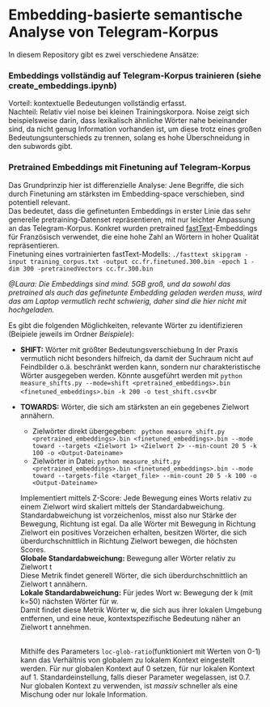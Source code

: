 # Embedding-basierte semantische Analyse von Telegram-Korpus

In diesem Repository gibt es zwei verschiedene Ansätze: 
### Embeddings vollständig auf Telegram-Korpus trainieren (siehe create_embeddings.ipynb)
Vorteil: kontextuelle Bedeutungen vollständig erfasst. <br>
Nachteil: Relativ viel noise bei kleinen Trainingskorpora. 
Noise zeigt sich beispielsweise darin, dass lexikalisch ähnliche Wörter nahe beieinander sind, da nicht genug Information vorhanden ist, um diese trotz eines großen Bedeutungsunterschieds zu trennen, solang es hohe Überschneidung in den subwords gibt. 

### Pretrained Embeddings mit Finetuning auf Telegram-Korpus
Das Grundprinzip hier ist differenzielle Analyse: Jene Begriffe, die sich durch Finetuning am stärksten im Embedding-space verschieben, sind potentiell relevant. <br>
Das bedeutet, dass die gefinetunten Embeddings in erster Linie das sehr generelle pretraining-Datenset repräsentieren, mit nur leichter Anpassung an das Telegram-Korpus.     Konkret wurden pretrained [fastText](https://fasttext.cc/docs/en/language-identification.html)-Embeddings für Französisch verwendet, die eine hohe Zahl an Wörtern in hoher Qualität repräsentieren. <br>
Finetuning eines vortrainierten fastText-Modells: `./fasttext skipgram -input training_corpus.txt -output cc.fr.finetuned.300.bin -epoch 1 -dim 300 -pretrainedVectors cc.fr.300.bin`<br>

*@Laura: Die Embeddings sind mind. 5GB groß, und da sowohl das pretrained als auch das gefinetunte Embedding geladen werden muss, wird das am Laptop vermutlich recht schwierig, daher sind die hier nicht mit hochgeladen.*

Es gibt die folgenden Möglichkeiten, relevante Wörter zu identifizieren (Beipiele jeweils im Ordner *Beispiele*): 
- **SHIFT:** Wörter mit größter Bedeutungsverschiebung
    In der Praxis vermutlich nicht besonders hilfreich, da damit der Suchraum nicht auf Feindbilder o.ä. beschränkt werden kann, sondern nur charakteristische Wörter ausgegeben werden. 
    Könnte ausgeführt werden mit `python measure_shifts.py --mode=shift <pretrained_embeddings>.bin <finetuned_embeddings>.bin -k 200 -o test_shift.csv`<br

- **TOWARDS:** Wörter, die sich am stärksten an ein gegebenes Zielwort annähern. 
    - Zielwörter direkt übergegeben: 
        ` python measure_shift.py <pretrained_embeddings>.bin <finetuned_embeddings>.bin --mode toward --targets <Zielwort 1> <Zielwort 2> --min-count 20 5 -k 100 -o <Output-Dateiname>`
    - Zielwörter in Datei: 
        `python measure_shift.py <pretrained_embeddings>.bin <finetuned_embeddings>.bin --mode toward --targets-file <target_file> --min-count 20 5 -k 100 -o <Output-Dateiname>`

    Implementiert mittels Z-Score: Jede Bewegung eines Worts relativ zu einem Zielwort wird skaliert mittels der Standardabweichung. 
    Standardabweichung ist vorzeichenlos, misst also nur Stärke der Bewegung, Richtung ist egal. Da alle Wörter mit Bewegung in Richtung Zielwort ein positives Vorzeichen erhalten, besitzen Wörter, die sich überdurchschnittlich in Richtung Zielwort bewegen, die höchsten Scores. <br>
    **Globale Standardabweichung:** Bewegung aller Wörter relativ zu Zielwort t<br>
    Diese Metrik findet generell Wörter, die sich überdurchschnittlich an Zielwort t annähern. <br>
    **Lokale Standardabweichung:**  Für jedes Wort w: Bewegung der k (mit k=50) nächsten Wörter für w. <br>
    Damit findet diese Metrik Wörter w, die sich aus ihrer lokalen Umgebung entfernen, und eine neue, kontextspezifische Bedeutung näher an Zielwort t annehmen. <br><br>
    
    Mithilfe des Parameters `loc-glob-ratio`(funktioniert mit Werten von 0-1) kann das Verhältnis von globalem zu lokalem Kontext eingestellt werden. Für nur globalen Kontext auf 0 setzen, für nur lokalen Kontext auf 1. Standardeinstellung, falls dieser Parameter wegelassen, ist 0.7. Nur globalen Kontext zu verwenden, ist *massiv* schneller als eine Mischung oder nur lokale Information. <br>



